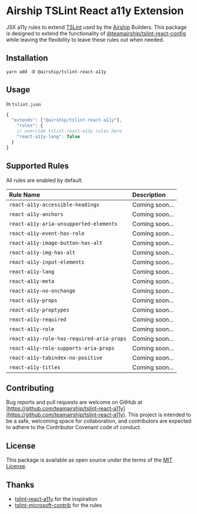 # Airship TSLint React a11y Extension

JSX a11y rules to extend [TSLint](https://palantir.github.io/tslint/) used by the [Airship](https://teamairship.com) Builders. This package is designed to extend the functionality of [@teamairship/tslint-react-config](https://github.com/teamairship/tslint-react-config) while leaving the flexibility to leave these rules out when needed.

## Installation

`yarn add -D @airship/tslint-react-a11y`

## Usage

In `tslint.json`

```js
{
  "extends": ["@airship/tslint-react-a11y"],
    "rules": {
    // override tslint-react-a11y rules here
    "react-a11y-lang": false
  }
}
```

## Supported Rules

All rules are enabled by default.

| Rule Name                                 | Description    |
| :---------------------------------------- | :------------- |
| `react-a11y-accessible-headings`          | Coming soon... |
| `react-a11y-anchors`                      | Coming soon... |
| `react-a11y-aria-unsupported-elements`    | Coming soon... |
| `react-a11y-event-has-role`               | Coming soon... |
| `react-a11y-image-button-has-alt`         | Coming soon... |
| `react-a11y-img-has-alt`                  | Coming soon... |
| `react-a11y-input-elements`               | Coming soon... |
| `react-a11y-lang`                         | Coming soon... |
| `react-a11y-meta`                         | Coming soon... |
| `react-a11y-no-onchange`                  | Coming soon... |
| `react-a11y-props`                        | Coming soon... |
| `react-a11y-proptypes`                    | Coming soon... |
| `react-a11y-required`                     | Coming soon... |
| `react-a11y-role`                         | Coming soon... |
| `react-a11y-role-has-required-aria-props` | Coming soon... |
| `react-a11y-role-supports-aria-props`     | Coming soon... |
| `react-a11y-tabindex-no-positive`         | Coming soon... |
| `react-a11y-titles`                       | Coming soon... |

## Contributing

Bug reports and pull requests are welcome on GitHub at [https://github.com/teamairship/tslint-react-a11y](https://github.com/teamairship/tslint-react-a11y). This project is intended to be a safe, welcoming space for collaboration, and contributors are expected to adhere to the Contributor Covenant code of conduct.

## License

This package is available as open source under the terms of the [MIT License](https://github.com/teamairship/tslint-react-a11y/blob/master/LICENSE).

## Thanks

- [tslint-react-a11y](https://github.com/joaovieira/tslint-react-a11y) for the inspiration
- [tslint-microsoft-contrib](https://github.com/Microsoft/tslint-microsoft-contrib) for the rules